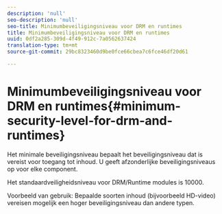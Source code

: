 ```yaml
---
description: 'null'
seo-description: 'null'
seo-title: Minimumbeveiligingsniveau voor DRM en runtimes
title: Minimumbeveiligingsniveau voor DRM en runtimes
uuid: 0df2a285-309d-4f49-912c-7a0562637424
translation-type: tm+mt
source-git-commit: 29bc8323460d9be0fce66cbea7c6fce46df20d61

---
```



# Minimumbeveiligingsniveau voor DRM en runtimes{#minimum-security-level-for-drm-and-runtimes}

Het minimale beveiligingsniveau bepaalt het beveiligingsniveau dat is vereist voor toegang tot inhoud. U geeft afzonderlijke beveiligingsniveaus op voor elke component.

Het standaardveiligheidsniveau voor DRM/Runtime modules is 10000.

Voorbeeld van gebruik: Bepaalde soorten inhoud (bijvoorbeeld HD-video) vereisen mogelijk een hoger beveiligingsniveau dan andere typen.
